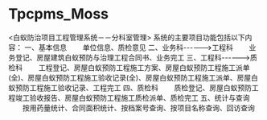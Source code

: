 # Tpcpms_Moss
 <白蚁防治项目工程管理系统－－分科室管理> 系统的主要项目功能包括以下内容：  一、基本信息  　　单位信息、质检意见  二、业务科------>工程科  　　业务登记、房屋建筑白蚁预防与治理工程合同书、业务完工  三、工程科------>质检科  　　工程登记、房屋白蚁预防工程施工方案、房屋白蚁预防工程施工派单(全)、房屋白蚁预防工程施工验收记录(全)、房屋白蚁预防工程施工派单、房屋白蚁预防工程施工验收记录、工程完工  四、质检科  　　质检登记、房屋白蚁预防工程竣工验收报告、房屋白蚁预防工程施工质检派单、质检完工  五、统计与查询  　　按用药量统计、合同面积统计、按档案号查询、按项目名称查询、回访查询
